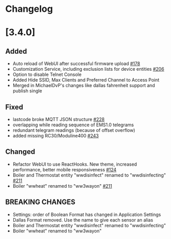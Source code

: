 # Changelog

# [3.4.0]

## Added

- Auto reload of WebUI after successful firmware upload [#178](https://github.com/emsesp/EMS-ESP32/issues/178)
- Customization Service, including exclusion lists for device entities [#206](https://github.com/emsesp/EMS-ESP32/issues/206)
- Option to disable Telnet Console
- Added Hide SSID, Max Clients and Preferred Channel to Access Point
- Merged in MichaelDvP's changes like dallas fahrenheit support and publish single

## Fixed

- lastcode broke MQTT JSON structure [#228](https://github.com/emsesp/EMS-ESP32/issues/228)
- overlapping while reading sequence of EMS1.0 telegrams
- redundant telegram readings (because of offset overflow)
- added missing RC30/Moduline400 [#243](https://github.com/emsesp/EMS-ESP32/issues/243)

## Changed

- Refactor WebUI to use ReactHooks. New theme, increased performance, better mobile responsiveness [#124](https://github.com/emsesp/EMS-ESP32/issues/124)
- Boiler and Thermostat entity "wwdisinfect" renamed to "wwdisinfecting" [#211](https://github.com/emsesp/EMS-ESP32/issues/211)
- Boiler "wwheat" renamed to "ww3wayon" [#211](https://github.com/emsesp/EMS-ESP32/issues/211)

## **BREAKING CHANGES**

- Settings: order of Boolean Format has changed in Application Settings
- Dallas Format removed. Use the name to give each sensor an alias
- Boiler and Thermostat entity "wwdisinfect" renamed to "wwdisinfecting"
- Boiler "wwheat" renamed to "ww3wayon"
